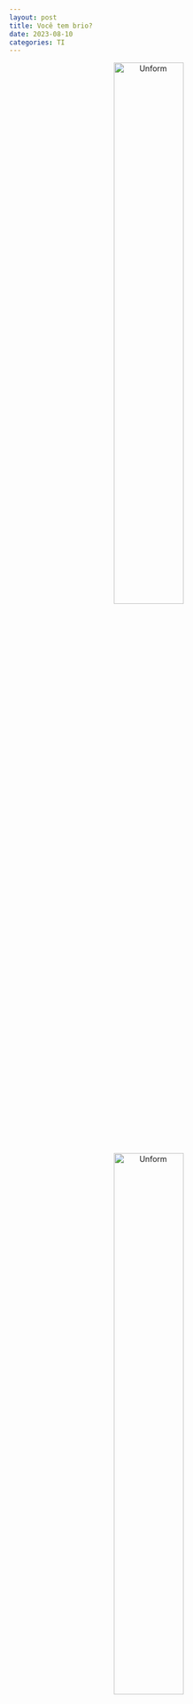 ```yaml
---
layout: post
title: Você tem brio?
date: 2023-08-10
categories: TI
---
```


<p align="center">
<img src="{{ site.baseurl }}/images/2023-08-10-Voce-tem-brio.png" height="50%" width="50%" alt="Unform" />
</p>

<p align="center">
<img src="{{ site.baseurl }}/images/Prof_Clovis_Filho-VC-TEM-BRIU-KANT.jpeg" height="50%" width="50%" alt="Unform" />
</p>

* https://g.co/kgs/vsceN5



Kant :

"Você pode agir mal e produzir felicidade."

e

"Agir bem e produzir tristeza"



<img src="{{ site.baseurl }}/images/Prof_Clovis_Filho-VC-TEM-BRIU-1.jpeg" height="50%" width="50%" alt="Unform" />

<p>  "Isso tudo é de uma potencia de argumentação **_Fudida_**" </p>

<img src="{{ site.baseurl }}/images/Prof_Clovis_Filho-VC-TEM-BRIU-1.jpeg" height="50%" width="50%" alt="Unform" />

<p> "A educação Pressupõe dor :

    * Pressupõe mudança de rota.

    * Advertência 

    * Tá errado !!

  Se depender de feedback do aluno : Professor estaria ferrado !!"

</p>

<img src="{{ site.baseurl }}/images/Prof_Clovis_Filho-VC-TEM-BRIU-3.jpeg" height="50%" width="50%" alt="Unform" />

<p>

 Educar muitas vezes é FALAR.

  "Você é um bosta !!!!!

  Você vai sofrer agora, para você aprender a ser Gente !!!!"

</p>

<img src="{{ site.baseurl }}/images/Prof_Clovis_Filho-VC-TEM-BRIU-BOOK-1.jpeg" height="50%" width="50%" alt="Unform" />

<p>
 Fundamento da metafísica dos costumes.
</p>

<img src="{{ site.baseurl }}/images/Prof_Clovis_Filho-VC-TEM-BRIU-BOOK.jpeg" height="50%" width="50%" alt="Unform" />
https://en.wikipedia.org/wiki/


<img src="{{ site.baseurl }}/images/Prof_Clovis_Filho-VC-TEM-BRIU-4.jpeg" height="50%" width="50%" alt="Unform" />

<p>
Professor, você está me chamando de burro ?
</p>

<img src="{{ site.baseurl }}/images/Prof_Clovis_Filho-VC-TEM-BRIU-5.jpeg" height="50%" width="50%" alt="Unform" />
> Não ...,  ou se eu estou, Chame **me** de **Burro também**.

<p>
Por que é assim que **EU** Leio.
</p>

<img src="{{ site.baseurl }}/images/Prof_Clovis_Filho-VC-TEM-BRIU-6.jpeg" height="50%" width="50%" alt="Unform" />

<p>
[Aluno] - Mas se eu ficar toda hora voltando, eu nunca vou chegar no final da História.
<p>
</p>
[Professor] - Então ..., Desculpe, mas não tem final da 
</p>
**História** .


<img src="{{ site.baseurl }}/images/Prof_Clovis_Filho-VC-TEM-BRIU-7.jpeg" height="50%" width="50%" alt="Unform" />


<p>
[Professor] - Caro aluno :
</p>

* A tua inteligencia é o que você tem de melhor.

* Se ela não dará conta de entender uma FRASE, 
* uma simples FRASE.

* Então ..... Você é um ser defecante apenas?

CARO Aluno, Você sabe o que é brio ??"

<img src="{{ site.baseurl }}/images/Prof_Clovis_Filho-VC-TEM-BRIU-8.jpeg" height="50%" width="50%" alt="Unform" />

<p>
Como assim, é elementar e eu não entendi ?? (ouvir isso é de moer o figado, é isso que to falando CARA...)
</p>

* É O BRIO
* É O BRIO
* É O BRIO


<picture>
  <source media="(prefers-color-scheme: dark)" srcset="https://s.dicio.com.br/brio.png">
  <source media="(prefers-color-scheme: light)" srcset="https://s.dicio.com.br/brio.png">
  <img alt="Shows an illustrated sun in light color mode and a moon with stars in dark color mode." src="https://s.dicio.com.br/brio.png">
</picture>

# Esse Brio que vai fazer você Progredir intelectualmente.

## Referências

https://www.youtube.com/watch?v=TRPBY_lxJfE

https://www.youtube.com/watch?v=UVtgFN3K6kE

https://www.youtube.com/channel/UCIvdVpHdlokxz_wArsoLnVA/videos

https://en.wikipedia.org/wiki/Groundwork_of_the_Metaphysics_of_Morals

https://espacoetica.com.br/palestrantes/?cupom=GOVIN


## My Profile Resume

| [<img src="https://avatars.githubusercontent.com/u/498332?s=400&u=9b7a8aa8743ec4dd3c84d8c382aa31fb1b6c8abf&v=4" width=115><br><sub>Govinda</sub>](https://github.com/govinda777) |
| :---: |







